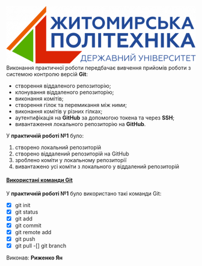![ztu-picture](ztu.png)  
Виконання практичної роботи передбачає вивчення прийомів роботи з системою контролю версій **Git**: 
- створення віддаленого репозиторію;
- клонування віддаленого репозиторію;
- виконання комітів;
- створення гілок та перемикання між ними;
- виконання комітів у різних гілках;
- аутентифікація на **GitHub** за допомогою токена та через **SSH**;
- вивантаження локального репозиторію на **GitHub**.

У **практичній роботі №1** було:
1. створено локальний репозиторій
2. створено віддалений репозиторій на GitHub
3. зроблено коміти у локальному репозиторії
4. вивантажено усі коміти з локального у віддалений репозиторій

#### [Використані команди Git](https://git-scm.com/book/uk/v2/Додаток-C:-Команди-Git-Базове-збереження-відбитків)
У **практичній роботі №1** було використано такі команди Git:
-[x] git init
-[x] git status
-[x] git add
-[x] git commit
-[x] git remote add
-[x] git push
-[x] git pull
-[] git branch  

Виконав: **Риженко Ян**
